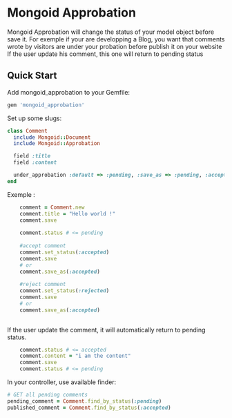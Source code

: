 Mongoid Approbation
============

Mongoid Approbation will change the status of your model object before save it.
For exemple if your are developping a Blog, you want that comments wrote by visitors are under your probation before publish it on your website
If the user update his comment, this one will return to pending status

Quick Start
-----------

Add mongoid_approbation to your Gemfile:

```ruby
gem 'mongoid_approbation'
```

Set up some slugs:

```ruby
class Comment
  include Mongoid::Document
  include Mongoid::Approbation

  field :title
  field :content

  under_approbation :default => :pending, :save_as => :pending, :accepted_status => [:pending, :accepted, :rejected]
end
```

Exemple :
```ruby
	comment = Comment.new
	comment.title = "Hello world !"
	comment.save
	
	comment.status # <= pending
	
	#accept comment
	comment.set_status(:accepted)
	comment.save
	# or
	comment.save_as(:accepted)
	
	#reject comment
	comment.set_status(:rejected)
	comment.save
	# or
	comment.save_as(:accepted)
	
```

If the user update the comment, it will automatically return to pending status.
```ruby
	comment.status # <= accepted
	comment.content = "i am the content"
	comment.save
	comment.status # <= pending
```

In your controller, use available finder:

```ruby
# GET all pending comments
pending_comment = Comment.find_by_status(:pending)
published_comment = Comment.find_by_status(:accepted)

```

